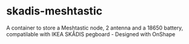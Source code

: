 # skadis-meshtastic
A container to store a Meshtastic node, 2 antenna and a 18650 battery, compatilable with IKEA SKÅDIS pegboard - Designed with OnShape
